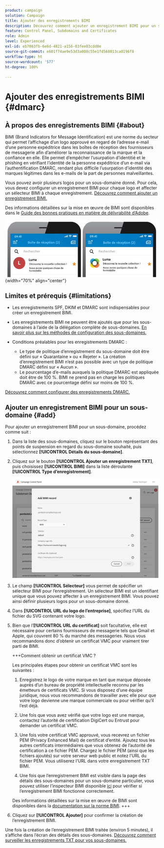 ```yaml
---
product: campaign
solution: Campaign
title: Ajouter des enregistrements BIMI
description: Découvrez comment ajouter un enregistrement BIMI pour un sous-domaine.
feature: Control Panel, Subdomains and Certificates
role: Admin
level: Experienced
exl-id: eb7863fb-6e6d-4821-a156-03fee03cdd0e
source-git-commit: e601f74ae9e53d3a008c55e1fd568013ca0196f8
workflow-type: ht
source-wordcount: '577'
ht-degree: 100%

---
```


# Ajouter des enregistrements BIMI {#dmarc}

## À propos des enregistrements BIMI {#about}

BIMI (Brand Indicators for Message Identification) est une norme du secteur qui permet l’affichage d’un logo approuvé en regard de l’adresse e-mail d’une personne expéditrice dans les boîtes de réception des fournisseurs de messagerie afin d’améliorer la reconnaissance de la marque et la confiance en elle. Elle permet d’empêcher l’usurpation d’identitié et le phishing en vérifiant l’identité de la personne expéditrice d’un e-mail via l’authentification DMARC, rendant plus difficile l’usurpation d’identité des marques légitimes dans les e-mails de la part de personnes malveillantes.

Vous pouvez avoir plusieurs logos pour un sous-domaine donné. Pour cela, vous devez configurer un enregistrement BIMI pour chaque logo et affecter un sélecteur BIMI à chaque enregistrement. [Découvrez comment ajouter un enregistrement BIMI.](#add)

Des informations détaillées sur la mise en œuvre de BIMI sont disponibles dans le [Guide des bonnes pratiques en matière de délivrabilité d’Adobe](https://experienceleague.adobe.com/docs/deliverability-learn/deliverability-best-practice-guide/additional-resources/technotes/implement-bimi.html?lang=fr).

![](assets/bimi-example.png){width="70%" align="center"}

## Limites et prérequis {#limitations}

* Les enregistrements SPF, DKIM et DMARC sont indispensables pour créer un enregistrement BIMI.
* Les enregistrements BIMI ne peuvent être ajoutés que pour les sous-domaines à l’aide de la délégation complète de sous-domaines. [En savoir plus sur les méthodes de configuration des sous-domaines.](subdomains-branding.md#subdomain-delegation-methods)
* Conditions préalables pour les enregistrements DMARC :

   * Le type de politique d’enregistrement du sous-domaine doit être défini sur « Quarantaine » ou « Rejeter ». La création d’enregistrement BIMI n’est pas possible avec un type de politique DMARC défini sur « Aucun ».
   * Le pourcentage d’e-mails auxquels la politique DMARC est appliquée doit être de 100 %. BIMI ne prend pas en charge les politiques DMARC avec ce pourcentage défini sur moins de 100 %.

[Découvrez comment configurer des enregistrements DMARC.](dmarc.md)

## Ajouter un enregistrement BIMI pour un sous-domaine {#add}

Pour ajouter un enregistrement BIMI pour un sous-domaine, procédez comme suit :

1. Dans la liste des sous-domaines, cliquez sur le bouton représentant des points de suspension en regard du sous-domaine souhaité, puis sélectionnez **[!UICONTROL Détails du sous-domaine]**.

1. Cliquez sur le bouton **[!UICONTROL Ajouter un enregistrement TXT]**, puis choisissez **[!UICONTROL BIMI]** dans la liste déroulante **[!UICONTROL Type d’enregistrement]**.

   ![](assets/bimi-add.png)

1. Le champ **[!UICONTROL Sélecteur]** vous permet de spécifier un sélecteur BIMI pour l’enregistrement. Un sélecteur BIMI est un identifiant unique que vous pouvez affecter à un enregistrement BIMI. Vous pouvez ainsi définir plusieurs logos pour un sous-domaine donné.

1. Dans **[!UICONTROL URL du logo de l’entreprise]**, spécifiez l’URL du fichier du SVG contenant votre logo.

1. Bien que l’**[!UICONTROL URL du certificat]** soit facultative, elle est nécessaire pour certains fournisseurs de messagerie tels que Gmail et Apple, qui couvrent 80 % du marché des messageries. Nous vous recommandons donc d’obtenir un certificat VMC pour vraiment tirer parti de BIMI.

   +++Comment obtenir un certificat VMC ?

   Les principales étapes pour obtenir un certificat VMC sont les suivantes :

   1. Enregistrez le logo de votre marque en tant que marque déposée auprès d’un bureau de propriété intellectuelle reconnu par les émetteurs de certificats VMC. Si vous disposez d’une équipe juridique, nous vous recommandons de travailler avec elle pour que votre logo devienne une marque commerciale ou pour vérifier qu’il l’est déjà.

   1. Une fois que vous avez vérifié que votre logo est une marque, contactez l’autorité de certification DigiCert ou Entrust pour demander un certificat VMC.

   1. Une fois votre certificat VMC approuvé, vous recevrez un fichier PEM (Privacy Enhanced Mail) de certificat d’entité. Ajoutez tous les autres certificats intermédiaires que vous obtenez de l’autorité de certification à ce fichier PEM. Chargez le fichier PEM (ainsi que les fichiers ajoutés) sur votre serveur web public et notez l’URL du fichier PEM. Vous utiliserez l’URL dans votre enregistrement TXT BIMI.

   1. Une fois que l’enregistrement BIMI est visible dans la page des détails des sous-domaines pour un sous-domaine particulier, vous pouvez utiliser l’inspecteur BIMI disponible [ici](https://bimigroup.org/bimi-generator/) pour vérifier si l’enregistrement BIMI fonctionne correctement.

   Des informations détaillées sur la mise en œuvre de BIMI sont disponibles dans la [documentation sur la norme BIMI](https://bimigroup.org/implementation-guide/).
+++

1. Cliquez sur **[!UICONTROL Ajouter]** pour confirmer la création de l’enregistrement BIMI.

Une fois la création de l’enregistrement BIMI traitée (environ 5 minutes), il s’affiche dans l’écran des détails des sous-domaines. [Découvrez comment surveiller les enregistrements TXT pour vos sous-domaines.](gs-txt-records.md#monitor)
